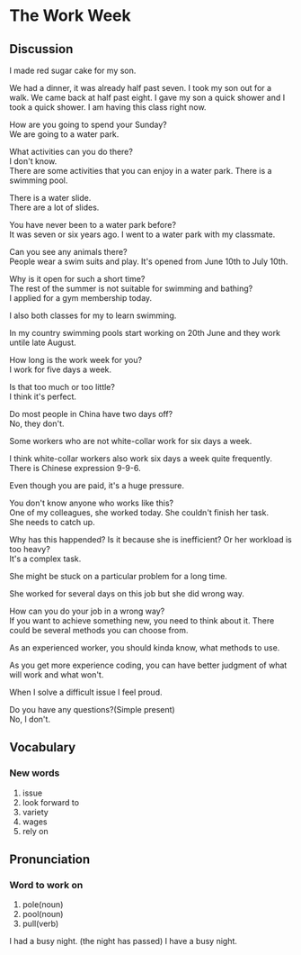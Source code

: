 # The Work Week
## Discussion
I made red sugar cake for my son.    

We had a dinner, it was already half past seven. I took my son out for a walk. We came back at half past eight. I gave my son a quick shower and I took a quick shower. I am having this class right now.   

How are you going to spend your Sunday?  
We are going to a water park.  

What activities can you do there?  
I don't know.  
There are some activities that you can enjoy in a water park. There is a swimming pool.  

There is a water slide.  
There are a lot of slides.  

You have never been to a water park before?  
It was seven or six years ago. I went to a water park with my classmate.  

Can you see any animals there?  
People wear a swim suits and play. It's opened from June 10th to July 10th.   

Why is it open for such a short time?  
The rest of the summer is not suitable for swimming and bathing?  
I applied for a gym membership today.  

I also both classes for my to learn swimming.  

In my country swimming pools start working on 20th June and they work untile late August.  

How long is the work week for you?  
I work for five days a week.   

Is that too much or too little?  
I think it's perfect.  

Do most people in China have two days off?  
No, they don't.  

Some workers who are not white-collar work for six days a week.  

I think white-collar workers also work six days a week quite frequently.  
There is Chinese expression 9-9-6.  

Even though you are paid, it's a huge pressure.  

You don't know anyone who works like this?  
One of my colleagues, she worked today. She couldn't finish her task.  
She needs to catch up.  

Why has this happended? Is it because she is inefficient? Or her workload is too heavy?  
It's a complex task.  

She might be stuck on a particular problem for a long time.    

She worked for several days on this job but she did wrong way.  

How can you do your job in a wrong way?  
If you want to achieve something new, you need to think about it. There could be several methods you can choose from.  

As an experienced worker, you should kinda know, what methods to use.  

As you get more experience coding, you can have better judgment of what will work and what won't.  

When I solve a difficult issue I feel proud.  

Do you have any questions?(Simple present)  
No, I don't.  

## Vocabulary
### New words
1. issue
1. look forward to
1. variety 
1. wages
1. rely on


## Pronunciation
### Word to work on
1. pole(noun)
1. pool(noun)
1. pull(verb)

I had a busy night. (the night has passed)
I have a busy night.  
